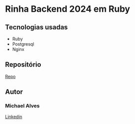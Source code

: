 # Rinha Backend 2024 em Ruby

## Tecnologias usadas
* Ruby
* Postgresql
* Nginx


## Repositório
[Repo](https://github.com/michaelalves204/rinha-backend-2024-ruby)

## Autor
### Michael Alves

[Linkedin](https://www.linkedin.com/in/michael-alves-6206881bb/)